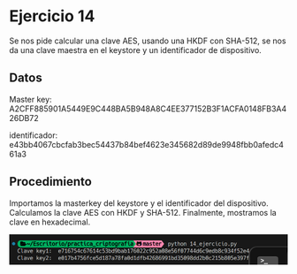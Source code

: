 # Ejercicio 14

Se nos pide calcular una clave AES, usando una HKDF con SHA-512, se nos da una clave maestra en el keystore y un identificador de dispositivo.

## Datos

Master key: A2CFF885901A5449E9C448BA5B948A8C4EE377152B3F1ACFA0148FB3A426DB72

identificador: e43bb4067cbcfab3bec54437b84bef4623e345682d89de9948fbb0afedc461a3

## Procedimiento

Importamos la masterkey del keystore y el identificador del dispositivo. Calculamos la clave AES con HKDF y SHA-512. Finalmente, mostramos la clave en hexadecimal.

![Ejercicio 14](./imgs/14.png)